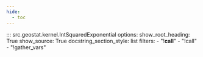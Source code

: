 ```yaml
---
hide:
  - toc
---
```


::: src.geostat.kernel.IntSquaredExponential
    options:
        show_root_heading: True
        show_source: True
        docstring_section_style: list
        filters:
          - "!__call__"
          - "!call"
          - "!gather_vars"